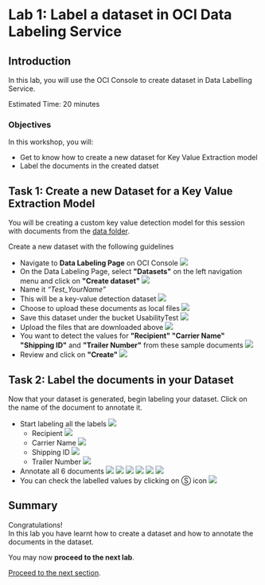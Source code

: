 # Lab 1: Label a dataset in OCI Data Labeling Service
## Introduction

In this lab, you will use the OCI Console to create dataset in Data Labelling Service.

Estimated Time: 20 minutes


### Objectives

In this workshop, you will:

* Get to know how to create a new dataset for Key Value Extraction model 
* Label the documents in the created datset

## **Task 1:** Create a new Dataset for a Key Value Extraction Model

You will be creating a custom key value detection model for this session with documents from the [data folder](./data).

Create a new dataset with the following guidelines
* Navigate to **Data Labeling Page** on OCI Console
![](./images/dataset1.PNG)
* On the Data Labeling Page, select **"Datasets"** on the left navigation menu and click on **"Create dataset"**
![](./images/dataset2.PNG)
* Name it _“Test_YourName”_
* This will be a key-value detection dataset
![](./images/dataset3.PNG)
* Choose to upload these documents as local files
![](./images/dataset4.PNG)
* Save this dataset under the bucket UsabilityTest
![](./images/dataset5.PNG)
* Upload the files that are downloaded above
![](./images/dataset6.PNG)
* You want to detect the values for **"Recipient" "Carrier Name" "Shipping ID"** and **"Trailer Number"** from these sample documents
![](./images/dataset7.PNG)
* Review and click on **"Create"**
![](./images/dataset8.PNG)
## **Task 2:** Label the documents in your Dataset

Now that your dataset is generated, begin labeling your dataset. Click on the name of the document to annotate it.

* Start labeling all the labels
![](./images/label1.PNG)
  * Recipient
![](./images/label2.PNG)
  * Carrier Name
![](./images/label3.PNG)
  * Shipping ID
![](./images/label4.PNG)
  * Trailer Number
![](./images/label5.PNG)
* Annotate all 6 documents
![](./images/label6.PNG)
![](./images/label7.PNG)
![](./images/label8.PNG)
![](./images/label9.PNG)
![](./images/label10.PNG)
![](./custom_kv_labsimages/label11.PNG)
* You can check the labelled values by clicking on Ⓢ icon
![](./images/label12.PNG)
## **Summary**

Congratulations! </br>
In this lab you have learnt how to create a dataset and how to annotate the documents in the dataset.

You may now **proceed to the next lab**.

[Proceed to the next section](./lab-02-model_training.md).
